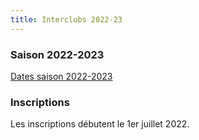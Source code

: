 ```yaml
---
title: Interclubs 2022-23
---
```



### Saison 2022-2023

[Dates saison 2022-2023](https://www.frbe-kbsb.be/sites/manager/ICN/21-22/Data_NIC_2022_2023.xlsx) 

### Inscriptions

Les inscriptions débutent le 1er juillet 2022.
